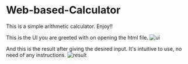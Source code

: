 # Web-based-Calculator
This is a simple arithmetic calculator. Enjoy!!

This is the UI you are greeted with on opening the html file.
![ui](https://github.com/NIkhilbadveli/Web-based-Calculator/blob/master/Annotation%202019-07-18%20090036.png)

And this is the result after giving the desired input. It's intuitive to use, no need of any instructions. 
![result](https://github.com/NIkhilbadveli/Web-based-Calculator/blob/master/Annotation%202019-07-18%20090030.png)
